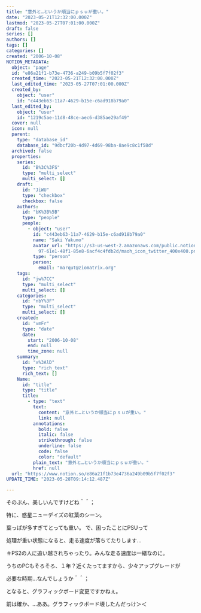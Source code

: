 ```yaml
---
title: "意外と…というか順当にｐｓｕが重い。"
date: "2023-05-21T12:32:00.000Z"
lastmod: "2023-05-27T07:01:00.000Z"
draft: false
series: []
authors: []
tags: []
categories: []
created: "2006-10-08"
NOTION_METADATA:
  object: "page"
  id: "e86a21f1-b73e-4736-a249-b09b5f7f02f3"
  created_time: "2023-05-21T12:32:00.000Z"
  last_edited_time: "2023-05-27T07:01:00.000Z"
  created_by:
    object: "user"
    id: "c443eb63-11a7-4629-b15e-c6ad918b79a0"
  last_edited_by:
    object: "user"
    id: "1219c5ae-11d8-48ce-aec6-d385ae29af49"
  cover: null
  icon: null
  parent:
    type: "database_id"
    database_id: "9dbcf20b-4d97-4d69-98ba-8ae9c8c1f58d"
  archived: false
  properties:
    series:
      id: "B%3C%3FS"
      type: "multi_select"
      multi_select: []
    draft:
      id: "JiWU"
      type: "checkbox"
      checkbox: false
    authors:
      id: "bK%3B%5B"
      type: "people"
      people:
        - object: "user"
          id: "c443eb63-11a7-4629-b15e-c6ad918b79a0"
          name: "Saki Yakumo"
          avatar_url: "https://s3-us-west-2.amazonaws.com/public.notion-static.com/3ad1c4\
            97-61e1-48f1-85e8-6acf4c4fdb2d/maoh_icon_twitter_400x400.png"
          type: "person"
          person:
            email: "marqut@ziomatrix.org"
    tags:
      id: "jw%7CC"
      type: "multi_select"
      multi_select: []
    categories:
      id: "nbY%3F"
      type: "multi_select"
      multi_select: []
    created:
      id: "vmFr"
      type: "date"
      date:
        start: "2006-10-08"
        end: null
        time_zone: null
    summary:
      id: "x%3AlD"
      type: "rich_text"
      rich_text: []
    Name:
      id: "title"
      type: "title"
      title:
        - type: "text"
          text:
            content: "意外と…というか順当にｐｓｕが重い。"
            link: null
          annotations:
            bold: false
            italic: false
            strikethrough: false
            underline: false
            code: false
            color: "default"
          plain_text: "意外と…というか順当にｐｓｕが重い。"
          href: null
  url: "https://www.notion.so/e86a21f1b73e4736a249b09b5f7f02f3"
UPDATE_TIME: "2023-05-28T09:14:12.487Z"

---
```

<link rel="stylesheet" href="https://cdn.jsdelivr.net/npm/katex@0.16.2/dist/katex.min.css" integrity="sha384-bYdxxUwYipFNohQlHt0bjN/LCpueqWz13HufFEV1SUatKs1cm4L6fFgCi1jT643X" crossorigin="anonymous">


そのぶん、美しいんですけどね＾＾；


特に、惑星ニューデイズの紅葉のシーン。


葉っぱが多すぎてとっても重い。 で、困ったことにPSUって


処理が重い状態になると、走る速度が落ちてたりします…


＃PS2の人に追い越されちゃったり。みんな走る速度は一緒なのに。


うちのPCもそろそろ、１年？近くたってますから、少々アップグレードが


必要な時期…なんでしょうか＾＾；


となると、グラフィックボード変更ですかねぇ。


前は確か、…ああ。グラフィックボード壊したんだっけ＞＜

